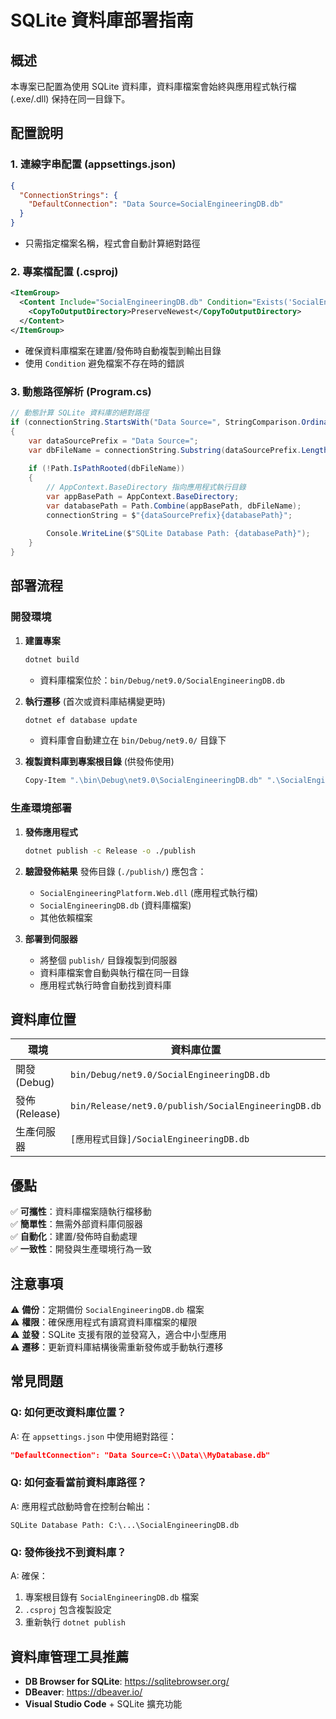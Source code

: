 # SQLite 資料庫部署指南

## 概述
本專案已配置為使用 SQLite 資料庫，資料庫檔案會始終與應用程式執行檔 (.exe/.dll) 保持在同一目錄下。

## 配置說明

### 1. 連線字串配置 (appsettings.json)
```json
{
  "ConnectionStrings": {
    "DefaultConnection": "Data Source=SocialEngineeringDB.db"
  }
}
```
- 只需指定檔案名稱，程式會自動計算絕對路徑

### 2. 專案檔配置 (.csproj)
```xml
<ItemGroup>
  <Content Include="SocialEngineeringDB.db" Condition="Exists('SocialEngineeringDB.db')">
    <CopyToOutputDirectory>PreserveNewest</CopyToOutputDirectory>
  </Content>
</ItemGroup>
```
- 確保資料庫檔案在建置/發佈時自動複製到輸出目錄
- 使用 `Condition` 避免檔案不存在時的錯誤

### 3. 動態路徑解析 (Program.cs)
```csharp
// 動態計算 SQLite 資料庫的絕對路徑
if (connectionString.StartsWith("Data Source=", StringComparison.OrdinalIgnoreCase))
{
    var dataSourcePrefix = "Data Source=";
    var dbFileName = connectionString.Substring(dataSourcePrefix.Length).Trim();
    
    if (!Path.IsPathRooted(dbFileName))
    {
        // AppContext.BaseDirectory 指向應用程式執行目錄
        var appBasePath = AppContext.BaseDirectory;
        var databasePath = Path.Combine(appBasePath, dbFileName);
        connectionString = $"{dataSourcePrefix}{databasePath}";
        
        Console.WriteLine($"SQLite Database Path: {databasePath}");
    }
}
```

## 部署流程

### 開發環境
1. **建置專案**
   ```bash
   dotnet build
   ```
   - 資料庫檔案位於：`bin/Debug/net9.0/SocialEngineeringDB.db`

2. **執行遷移** (首次或資料庫結構變更時)
   ```bash
   dotnet ef database update
   ```
   - 資料庫會自動建立在 `bin/Debug/net9.0/` 目錄下

3. **複製資料庫到專案根目錄** (供發佈使用)
   ```bash
   Copy-Item ".\bin\Debug\net9.0\SocialEngineeringDB.db" ".\SocialEngineeringDB.db" -Force
   ```

### 生產環境部署

1. **發佈應用程式**
   ```bash
   dotnet publish -c Release -o ./publish
   ```

2. **驗證發佈結果**
   發佈目錄 (`./publish/`) 應包含：
   - `SocialEngineeringPlatform.Web.dll` (應用程式執行檔)
   - `SocialEngineeringDB.db` (資料庫檔案)
   - 其他依賴檔案

3. **部署到伺服器**
   - 將整個 `publish/` 目錄複製到伺服器
   - 資料庫檔案會自動與執行檔在同一目錄
   - 應用程式執行時會自動找到資料庫

## 資料庫位置

| 環境 | 資料庫位置 |
|------|-----------|
| 開發 (Debug) | `bin/Debug/net9.0/SocialEngineeringDB.db` |
| 發佈 (Release) | `bin/Release/net9.0/publish/SocialEngineeringDB.db` |
| 生產伺服器 | `[應用程式目錄]/SocialEngineeringDB.db` |

## 優點

✅ **可攜性**：資料庫檔案隨執行檔移動  
✅ **簡單性**：無需外部資料庫伺服器  
✅ **自動化**：建置/發佈時自動處理  
✅ **一致性**：開發與生產環境行為一致  

## 注意事項

⚠️ **備份**：定期備份 `SocialEngineeringDB.db` 檔案  
⚠️ **權限**：確保應用程式有讀寫資料庫檔案的權限  
⚠️ **並發**：SQLite 支援有限的並發寫入，適合中小型應用  
⚠️ **遷移**：更新資料庫結構後需重新發佈或手動執行遷移  

## 常見問題

### Q: 如何更改資料庫位置？
A: 在 `appsettings.json` 中使用絕對路徑：
```json
"DefaultConnection": "Data Source=C:\\Data\\MyDatabase.db"
```

### Q: 如何查看當前資料庫路徑？
A: 應用程式啟動時會在控制台輸出：
```
SQLite Database Path: C:\...\SocialEngineeringDB.db
```

### Q: 發佈後找不到資料庫？
A: 確保：
1. 專案根目錄有 `SocialEngineeringDB.db` 檔案
2. `.csproj` 包含複製設定
3. 重新執行 `dotnet publish`

## 資料庫管理工具推薦

- **DB Browser for SQLite**: https://sqlitebrowser.org/
- **DBeaver**: https://dbeaver.io/
- **Visual Studio Code** + SQLite 擴充功能
